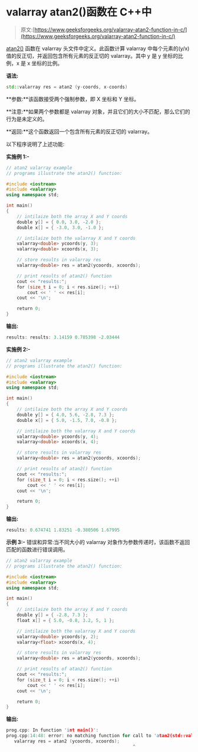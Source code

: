 # valarray atan2()函数在 C++中

> 原文:[https://www.geeksforgeeks.org/valarray-atan2-function-in-c/](https://www.geeksforgeeks.org/valarray-atan2-function-in-c/)

[atan2()](https://www.geeksforgeeks.org/?p=205568) 函数在 valarray 头文件中定义。此函数计算 valarray 中每个元素的(y/x)值的反正切，并返回包含所有元素的反正切的 valarray。其中 y 是 y 坐标的比例，x 是 x 坐标的比例。

**语法:**

```cpp
std::valarray res = atan2 (y-coords, x-coords)
```

**参数:**该函数接受两个强制参数，即 X 坐标和 Y 坐标。

**注意:**如果两个参数都是 valarray 对象，并且它们的大小不匹配，那么它们的行为是未定义的。

**返回:**这个函数返回一个包含所有元素的反正切的 valarray。

以下程序说明了上述功能:

**实施例 1:-**

```cpp
// atan2 valarray example
// programs illustrate the atan2() function:

#include <iostream>
#include <valarray>
using namespace std;

int main()
{
    // intilaize both the array X and Y coords
    double y[] = { 0.0, 3.0, -2.0 };
    double x[] = { -3.0, 3.0, -1.0 };

    // intilaize both the valarray X and Y coords
    valarray<double> ycoords(y, 3);
    valarray<double> xcoords(x, 3);

    // store results in valarray res
    valarray<double> res = atan2(ycoords, xcoords);

    // print results of atan2() function
    cout << "results:";
    for (size_t i = 0; i < res.size(); ++i)
        cout << ' ' << res[i];
    cout << '\n';

    return 0;
}
```

**输出:**

```cpp
results: results: 3.14159 0.785398 -2.03444
```

**实施例 2:-**

```cpp
// atan2 valarray example
// programs illustrate the atan2() function:

#include <iostream>
#include <valarray>
using namespace std;

int main()
{
    // intilaize both the array X and Y coords
    double y[] = { 4.0, 5.6, -2.8, 7.3 };
    double x[] = { 5.0, -1.5, 7.0, -0.8 };

    // intilaize both the valarray X and Y coords
    valarray<double> ycoords(y, 4);
    valarray<double> xcoords(x, 4);

    // store results in valarray res
    valarray<double> res = atan2(ycoords, xcoords);

    // print results of atan2() function
    cout << "results:";
    for (size_t i = 0; i < res.size(); ++i)
        cout << ' ' << res[i];
    cout << '\n';

    return 0;
}
```

**输出:**

```cpp
results: 0.674741 1.83251 -0.380506 1.67995
```

**示例 3:-** 错误和异常:当不同大小的 valarray 对象作为参数传递时，该函数不返回匹配的函数进行错误调用。

```cpp
// atan2 valarray example
// programs illustrate the atan2() function:

#include <iostream>
#include <valarray>
using namespace std;

int main()
{
    // intilaize both the array X and Y coords
    double y[] = { -2.8, 7.3 };
    float x[] = { 5.0, -0.8, 3.2, 5, 1 };

    // intilaize both the valarray X and Y coords
    valarray<double> ycoords(y, 2);
    valarray<float> xcoords(x, 4);

    // store results in valarray res
    valarray<double> res = atan2(ycoords, xcoords);

    // print results of atan2() function
    cout << "results:";
    for (size_t i = 0; i < res.size(); ++i)
        cout << ' ' << res[i];
    cout << '\n';

    return 0;
}
```

**输出:**

```cpp
prog.cpp: In function 'int main()':
prog.cpp:14:48: error: no matching function for call to 'atan2(std::valarray&, std::valarray&)'
   valarray res = atan2 (ycoords, xcoords);
                                                ^

```